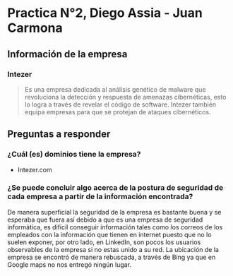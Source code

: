 # Practica N°2, Diego Assia - Juan Carmona

## Información de la empresa
### Intezer
> Es una empresa dedicada al análisis genético de malware que revoluciona la detección y respuesta de amenazas cibernéticas, esto lo logra a través de revelar el código de software. Intezer también equipa empresas para que se protejan de ataques cibernéticos.

## Preguntas a responder 
### ¿Cuál (es) dominios tiene la empresa? 
- Intezer.com 
### ¿Se puede concluir algo acerca de la postura de seguridad de cada empresa a partir de la información encontrada?
De manera superficial la seguridad de la empresa es bastante buena y se esperaba que fuera así debido a que es una empresa de seguridad informática, es difícil conseguir información tales como los correos de los empleados con la información que tienen en internet puesto que no lo suelen exponer, por otro lado, en LinkedIn, son pocos los usuarios observables de la empresa si no estas unido a su red.
La ubicación de la empresa se encontró de manera rebuscada, a través de Bing ya que en Google maps no nos entregó ningún lugar. 

